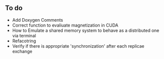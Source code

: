 ## To do
* Add Doxygen Comments
* Correct function to evaliuate magnetization in CUDA
* How to Emulate a shared memory system to behave as a distributed one via terminal
* Refacotring
* Verify if there is appropriate 'synchronization' after each replicae exchange
